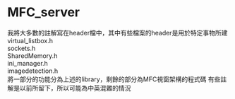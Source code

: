 # MFC_server
我將大多數的註解寫在header檔中，其中有些檔案的header是用於特定事物所建  
virtual_listbox.h  
sockets.h  
SharedMemory.h  
ini_manager.h  
imagedetection.h  
將一部分的功能分為上述的library，剩餘的部分為MFC視窗架構的程式碼
有些註解是以前所留下，所以可能為中英混雜的情況
